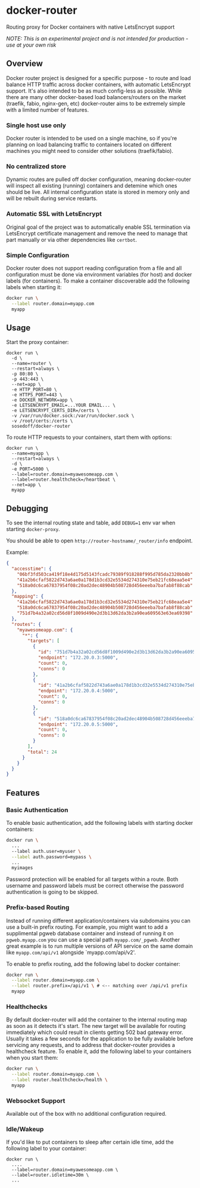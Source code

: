 # docker-router

Routing proxy for Docker containers with native LetsEncrypt support

*NOTE: This is an experimental project and is not intended for production - use at your own risk*

## Overview

Docker router project is designed for a specific purpose - to route and load balance
HTTP traffic across docker containers, with automatic LetsEncrypt support. It's also
intended to be as much config-less as possible. While there are many other docker-based
load balancers/routers on the market (traefik, fabio, nginx-gen, etc) docker-router
aims to be extremely simple with a limited number of features.

### Single host use only

Docker router is intended to be used on a single machine, so if you're planning 
on load balancing traffic to containers located on different machines you might need
to consider other solutions (traefik/fabio).

### No centralized store

Dynamic routes are pulled off docker configuration, meaning docker-router will
inspect all existing (running) containers and detemine which ones should be live.
All internal configuration state is stored in memory only and will be rebuilt during
service restarts.

### Automatic SSL with LetsEncrypt

Original goal of the project was to automatically enable SSL termination via LetsEncrypt
certificate management and remove the need to manage that part manually or via 
other dependencies like `certbot`.

### Simple Configuration

Docker router does not support reading configuration from a file and all configuration
must be done via environment variables (for host) and docker labels (for containers). 
To make a container discoverable add the following labels when starting it:

```bash
docker run \
  --label router.domain=myapp.com
  myapp
```

## Usage

Start the proxy container:

```
docker run \
  -d \
  --name=router \
  --restart=always \
  -p 80:80 \
  -p 443:443 \
  --net=app \
  -e HTTP_PORT=80 \
  -e HTTPS_PORT=443 \
  -e DOCKER_NETWORK=app \
  -e LETSENCRYPT_EMAIL=...YOUR EMAIL... \
  -e LETSENCRYPT_CERTS_DIR=/certs \
  -v /var/run/docker.sock:/var/run/docker.sock \
  -v /root/certs:/certs \
  sosedoff/docker-router
```

To route HTTP requests to your containers, start them with options:

```
docker run \
  --name=myapp \
  --restart=always \
  -d \
  -e PORT=5000 \
  --label=router.domain=myawesomeapp.com \
  --label=router.healthcheck=/heartbeat \
  --net=app \
  myapp
```

## Debugging

To see the internal routing state and table, add `DEBUG=1` env var when starting `docker-proxy`.

You should be able to open `http://router-hostname/_router/info` endpoint.

Example:

```json
{
  "accesstime": {
    "06bf3fd503ca419f18e4d175d5143fcadc79389f918288f995d785da2320bb8b": "2019-04-26T16:48:38.12782292Z",
    "41a2b6cfaf5822d743a6ae0a178d1b3cd32e5534d274310e75eb21fc68eaa5e4": "2019-04-26T16:57:06.655900487Z",
    "518a0dc6ca67837954f08c20ad2dec48904b508728d456eeeba7bafab8f88cab": "2019-04-26T16:57:06.958181838Z"
  },
  "mapping": {
    "41a2b6cfaf5822d743a6ae0a178d1b3cd32e5534d274310e75eb21fc68eaa5e4": "myawesomeapp.com@*",
    "518a0dc6ca67837954f08c20ad2dec48904b508728d456eeeba7bafab8f88cab": "myawesomeapp.com@*",
    "751d7b4a32a02cd56d8f1009d490e2d3b13d62da3b2a90ea609563e63ea69398": "myawesomeapp.com@*"
  },
  "routes": {
    "myawesomeapp.com": {
      "*": {
        "targets": [
          {
            "id": "751d7b4a32a02cd56d8f1009d490e2d3b13d62da3b2a90ea609563e63ea69398",
            "endpoint": "172.20.0.3:5000",
            "count": 0,
            "conns": 0
          },
          {
            "id": "41a2b6cfaf5822d743a6ae0a178d1b3cd32e5534d274310e75eb21fc68eaa5e4",
            "endpoint": "172.20.0.4:5000",
            "count": 0,
            "conns": 0
          },
          {
            "id": "518a0dc6ca67837954f08c20ad2dec48904b508728d456eeeba7bafab8f88cab",
            "endpoint": "172.20.0.5:5000",
            "count": 0,
            "conns": 0
          }
        ],
        "total": 24
      }
    }
  }
}
```

## Features

### Basic Authentication

To enable basic authentication, add the following labels with starting docker containers:

```bash
docker run \
  ...
  --label auth.user=myuser \
  --label auth.password=mypass \
  ...
  myimages
```

Password protection will be enabled for all targets within a route. Both username
and password labels must be correct otherwise the password authentication is going
to be skipped.

### Prefix-based Routing

Instead of running different application/containers via subdomains you can use
a built-in prefix routing. For example, you might want to add a supplimental pgweb
database container and instead of running it on `pgweb.myapp.com` you can use a special
path `myapp.com/_pgweb`. Another great example is to run multiple versions of API service
on the same domain like `myapp.com/api/v1` alongside `myapp.com/api/v2'.

To enable to prefix routing, add the following label to docker container:

```bash
docker run \
  --label router.domain=myapp.com \
  --label router.prefix=/api/v1 \ # <-- matching over /api/v1 prefix
  myapp
```

### Healthchecks

By default docker-router will add the container to the internal routing map as soon
as it detects it's start. The new target will be available for routing immediately which
could result in clients getting 502 bad gateway error. Usually it takes a few seconds
for the application to be fully available before servicing any requests, and to
address that docker-router provides a healthcheck feature. To enable it, add the 
following label to your containers when you start them:

```bash
docker run \
  --label router.domain=myapp.com \
  --label router.healthcheck=/health \
  myapp
```

### Websocket Support

Available out of the box with no additional configuration required.

### Idle/Wakeup

If you'd like to put containers to sleep after certain idle time, add the following
label to your container:

```
docker run \
  .... 
  --label=router.domain=myawesomeapp.com \
  --label=router.idletime=30m \
  ...
```